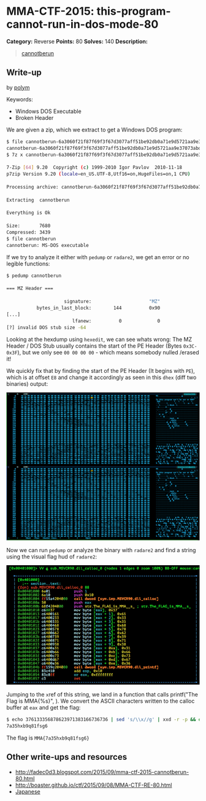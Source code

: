 # MMA-CTF-2015: this-program-cannot-run-in-dos-mode-80

**Category:** Reverse
**Points:** 80
**Solves:** 140
**Description:**

> [cannotberun](cannotberun-6a3060f21f87f69f3f67d3077aff51be92db0a71e9d5721aa9e37073abd12b7e)


## Write-up

by [polym](https://github.com/abpolym)

Keywords:

* Windows DOS Executable
* Broken Header

We are given a zip, which we extract to get a Windows DOS program:

```bash
$ file cannotberun-6a3060f21f87f69f3f67d3077aff51be92db0a71e9d5721aa9e37073abd12b7e 
cannotberun-6a3060f21f87f69f3f67d3077aff51be92db0a71e9d5721aa9e37073abd12b7e: Zip archive data, at least v2.0 to extract
$ 7z x cannotberun-6a3060f21f87f69f3f67d3077aff51be92db0a71e9d5721aa9e37073abd12b7e 

7-Zip [64] 9.20  Copyright (c) 1999-2010 Igor Pavlov  2010-11-18
p7zip Version 9.20 (locale=en_US.UTF-8,Utf16=on,HugeFiles=on,1 CPU)

Processing archive: cannotberun-6a3060f21f87f69f3f67d3077aff51be92db0a71e9d5721aa9e37073abd12b7e

Extracting  cannotberun

Everything is Ok

Size:       7680
Compressed: 3439
$ file cannotberun
cannotberun: MS-DOS executable
```

If we try to analyze it either with `pedump` or `radare2`, we get an error or no legible functions:

```bash
$ pedump cannotberun

=== MZ Header ===

                     signature:                     "MZ"
           bytes_in_last_block:        144          0x90
[...]
                        lfanew:          0             0
[?] invalid DOS stub size -64
```

Looking at the hexdump using `hexedit`, we can see whats wrong: The MZ Header / DOS Stub usually contains the start of the PE Header (Bytes `0x3C-0x3F`), but we only see `00 00 00 00` - which means somebody nulled /erased it!

We quickly fix that by finding the start of the PE Header (It begins with `PE`), which is at offset `E8` and change it accordingly as seen in this `dhex` (diff two binaries) output:

![](./dhex.png)

Now we can run `pedump` or analyze the binary with `radare2` and find a string using the `V`isual flag hud of `radare2`:

![](./r2func.png)

Jumping to the `x`ref of this string, we land in a function that calls printf("The Flag is MMA{%s}", <eaxASCIIcharacters>).
We convert the ASCII characters written to the calloc buffer at `eax` and get the flag:

```bash
$ echo 376133356878623971383166736736 | sed 's/\\x//g' | xxd -r -p && echo
7a35hxb9q81fsg6
```

The flag is `MMA{7a35hxb9q81fsg6}`

## Other write-ups and resources

* <http://fadec0d3.blogspot.com/2015/09/mma-ctf-2015-cannotberun-80.html> 
* <http://boaster.github.io/ctf/2015/09/08/MMA-CTF-RE-80.html>
* [Japanese](http://charo-it.hatenablog.jp/entry/2015/09/08/005012)
